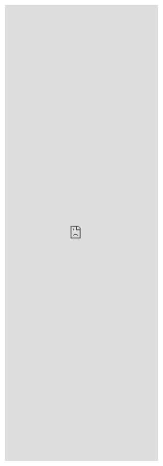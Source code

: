 <iframe width="100%" height="1500" frameborder="0"
  src="https://observablehq.com/embed/623145465ad87736?cell=*&api_key=1ea6cb044cb18a768ff1dfbccf2469eb2022c1d9"></iframe>